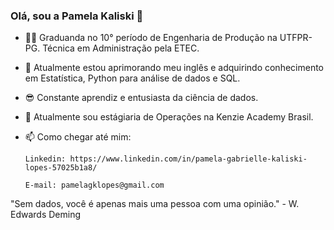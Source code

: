 ### Olá, sou a Pamela Kaliski 👋

- 👷‍♀️ Graduanda no 10° período de Engenharia de Produção na UTFPR-PG. Técnica em Administração pela ETEC.
- 🌱 Atualmente estou aprimorando meu inglês e adquirindo conhecimento em Estatística, Python para análise de dados e SQL.
- 😎 Constante aprendiz e entusiasta da ciência de dados.
- 💼 Atualmente sou estágiaria de Operações na Kenzie Academy Brasil.
- 📫 Como chegar até mim:


      Linkedin: https://www.linkedin.com/in/pamela-gabrielle-kaliski-lopes-57025b1a8/
      
      E-mail: pamelagklopes@gmail.com

"Sem dados, você é apenas mais uma pessoa com uma opinião." - W. Edwards Deming
